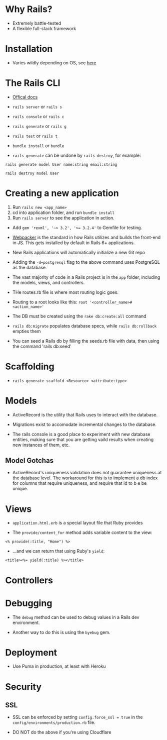 # Why Rails?

- Extremely battle-tested
- A flexible full-stack framework


# Installation

- Varies wildly depending on OS, see [here](http://installrails.com/)

# The Rails CLI

- [Offical docs](https://guides.rubyonrails.org/command_line.html)

- `rails server` or `rails s`
- `rails console` or `rails c`
- `rails generate` or `rails g`
- `rails test` or `rails t`
- `bundle install` or `bundle`

- `rails generate` can be undone by `rails destroy`, for example:

`rails generate model User name:string email:string`

`rails destroy model User`


# Creating a new application

1. Run `rails new <app_name>`
2. cd into application folder, and run `bundle install`
3. Run `rails server` to see the application in action.

- Add `gem 'rexml', '~> 3.2', '>= 3.2.4'` to Gemfile for testing.

- [Webpacker](https://github.com/rails/webpacker) is the standard in how Rails utilizes and builds the front-end in JS. This gets installed by default in Rails 6+ applications.

+ New Rails applications will automatically initialize a new Git repo

+ Adding the `-d=postgresql` flag to the above command uses PostgreSQL as the database.

+ The vast majority of code in a Rails project is in the `app` folder, including the models, views, and controllers.

+ THe routes.rb file is where most routing logic goes.

+ Routing to a root looks like this: `root '<controller_name>#<action_name>'`

+ The DB must be created using the `rake db:create:all` command

+ `rails db:migrate` populates database specs, while `rails db:rollback` empties them


+ You can seed a Rails db by filling the seeds.rb file with data, then using the command 'rails db:seed'

# Scaffolding

- `rails generate scaffold <Resource> <attribute:type>`

# Models

- ActiveRecord is the utility that Rails uses to interact with the database.

- Migrations exist to accomodate incremental changes to the database.

- The rails console is a good place to experiment with new database entities, making sure that you are getting vaild results when creating new instances of them, etc.

## Model Gotchas

- ActiveRecord's uniqueness validation does not guarantee uniqueness at the database level. The workaround for this is to implement a db index for columns that require uniqueness, and require that id to b e be unique.

# Views 

- `application.html.erb` is a special layout file that Ruby provides

- The `provide/content_for` method adds variable content to the view:

`<% provide(:title, "Home") %>`

- ...and we can return that using Ruby's `yield`:

`<title><%= yield(:title) %></title>`



# Controllers

# Debugging

- The `debug` method can be used to debug values in a Rails dev environment.

- Another way to do this is using the `byebug` gem.

# Deployment

- Use Puma in production, at least with Heroku

# Security

## SSL

- SSL can be enforced by setting `config.force_ssl = true` in the `config/environments/production.rb` file.

- DO NOT do the above if you're using Cloudflare


